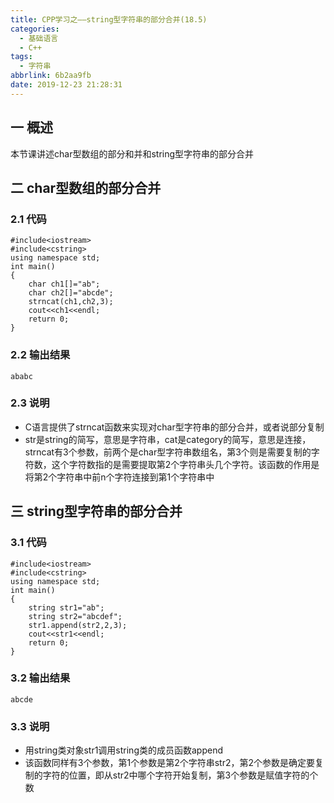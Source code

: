 ```yaml
---
title: CPP学习之——string型字符串的部分合并(18.5)
categories:
  - 基础语言
  - C++
tags:
  - 字符串
abbrlink: 6b2aa9fb
date: 2019-12-23 21:28:31
---
```

## 一 概述

本节课讲述char型数组的部分和并和string型字符串的部分合并  

<!--more-->

## 二 char型数组的部分合并

### 2.1 代码

```
#include<iostream>
#include<cstring>
using namespace std;
int main()
{
	char ch1[]="ab";
	char ch2[]="abcde";
	strncat(ch1,ch2,3);
	cout<<ch1<<endl;
	return 0;
}
```

### 2.2 输出结果

```
ababc
```
### 2.3 说明

* C语言提供了strncat函数来实现对char型字符串的部分合并，或者说部分复制
* str是string的简写，意思是字符串，cat是category的简写，意思是连接，strncat有3个参数，前两个是char型字符串数组名，第3个则是需要复制的字符数，这个字符数指的是需要提取第2个字符串头几个字符。该函数的作用是将第2个字符串中前n个字符连接到第1个字符串中

## 三 string型字符串的部分合并

### 3.1 代码

```
#include<iostream>
#include<cstring>
using namespace std;
int main()
{
	string str1="ab";
	string str2="abcdef";
	str1.append(str2,2,3);
	cout<<str1<<endl;
	return 0;
}
```

### 3.2 输出结果

```
abcde
```

### 3.3 说明

* 用string类对象str1调用string类的成员函数append
* 该函数同样有3个参数，第1个参数是第2个字符串str2，第2个参数是确定要复制的字符的位置，即从str2中哪个字符开始复制，第3个参数是赋值字符的个数

